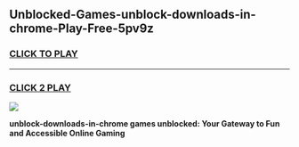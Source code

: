 
## Unblocked-Games-unblock-downloads-in-chrome-Play-Free-5pv9z
<h3>
<a href="https://premium76.site?title=unblock-downloads-in-chrome&ref=21A">CLICK TO PLAY</a></h3>
<hr>

<h3>
<a href="https://premium76.site?title=unblock-downloads-in-chrome&ref=21A">CLICK 2 PLAY</a>
  
</h3>

<a href="https://premium76.site?title=unblock-downloads-in-chrome&ref=21A"><img src="https://clearcache.store/games.png"></a>


**unblock-downloads-in-chrome games unblocked: Your Gateway to Fun and Accessible Online Gaming**
